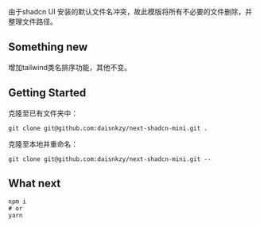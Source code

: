 由于shadcn UI 安装的默认文件名冲突，故此模版将所有不必要的文件删除，并整理文件路径。

## Something new

增加tailwind类名排序功能，其他不变。

## Getting Started

克隆至已有文件夹中：
```
git clone git@github.com:daisnkzy/next-shadcn-mini.git .

```

克隆至本地并重命名：
```
git clone git@github.com:daisnkzy/next-shadcn-mini.git --

```




## What next

```
npm i
# or
yarn 

```